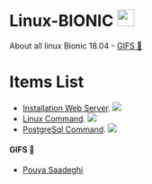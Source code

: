 # Linux-BIONIC <img src="https://raw.githubusercontent.com/MartinHeinz/MartinHeinz/master/wave.gif" width="30px">
About all linux Bionic 18.04
      - [GIFS 👻](#gifs-)
# Items List
   * [Installation Web Server](Install-WebService.md). ![](https://img.shields.io/badge/OS-LINUX-informational?style=flat&logo=<LOGO_NAME>&logoColor=white&color=2bbc8a)
   * [Linux Command](Linux-Ubuntu.md). ![](https://img.shields.io/badge/OS-LINUX-informational?style=flat&logo=<LOGO_NAME>&logoColor=white&color=2bbc8a)
   * [PostgreSql Command](PostgreSql.md). ![](https://img.shields.io/badge/DATABASE-POSTGRESQL-informational?style=flat&logo=data:image/svg%2bxml;base64,<BASE64_DATA>)

#### GIFS 👻
- [Pouya Saadeghi](https://github.com/saadeghi/saadeghi)
